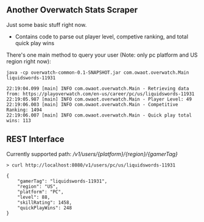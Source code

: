 Another Overwatch Stats Scraper
-------------------------------
Just some basic stuff right now.  
* Contains code to parse out player level, competive ranking, and total quick play wins

There's one main method to query your user (Note: only pc platform and US region right now):
```
java -cp overwatch-common-0.1-SNAPSHOT.jar com.owaot.overwatch.Main liquidswords-11931

22:19:04.099 [main] INFO com.owaot.overwatch.Main - Retrieving data from: https://playoverwatch.com/en-us/career/pc/us/liquidswords-11931
22:19:05.987 [main] INFO com.owaot.overwatch.Main - Player Level: 49
22:19:06.003 [main] INFO com.owaot.overwatch.Main - Competitive Ranking: 1494
22:19:06.007 [main] INFO com.owaot.overwatch.Main - Quick play total wins: 113
```

REST Interface
--------------
Currently supported path: */v1/users/{platform}/{region}/{gamerTag}*

```$sh
> curl http://localhost:8080/v1/users/pc/us/liquidswords-11931

{
    "gamerTag": "liquidswords-11931",
    "region": "US",
    "platform": "PC",
    "level": 88,
    "skillRating": 1458,
    "quickPlayWins": 248
}

```
